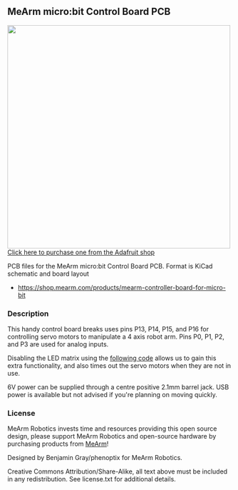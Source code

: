 ## MeArm micro:bit Control Board PCB

<a href="https://shop.mearm.com/products/mearm-controller-board-for-micro-bit"><img src="https://cdn.shopify.com/s/files/1/0187/3430/files/usb_387d318f-2b19-4673-abe3-807ad459aa9b.jpg?v=1682597252&width=600" width="500px"><br/>
Click here to purchase one from the Adafruit shop</a>

PCB files for the MeArm micro:bit Control Board PCB. Format is KiCad schematic and board layout
* https://shop.mearm.com/products/mearm-controller-board-for-micro-bit

### Description

This handy control board breaks uses pins P13, P14, P15, and P16 for controlling servo motors to manipulate a 4 axis robot arm. Pins P0, P1, P2, and P3 are used for analog inputs.

Disabling the LED matrix using the [following code](https://makecode.microbit.org/_8JDe2RcyMcPF) allows us to gain this extra functionality, and also times out the servo motors when they are not in use.

6V power can be supplied through a centre positive 2.1mm barrel jack. USB power is available but not advised if you're planning on moving quickly. 

### License

MeArm Robotics invests time and resources providing this open source design, please support MeArm Robotics and open-source hardware by purchasing products from [MeArm](https://www.mearm.com)!

Designed by Benjamin Gray/phenoptix for MeArm Robotics.

Creative Commons Attribution/Share-Alike, all text above must be included in any redistribution. See license.txt for additional details.